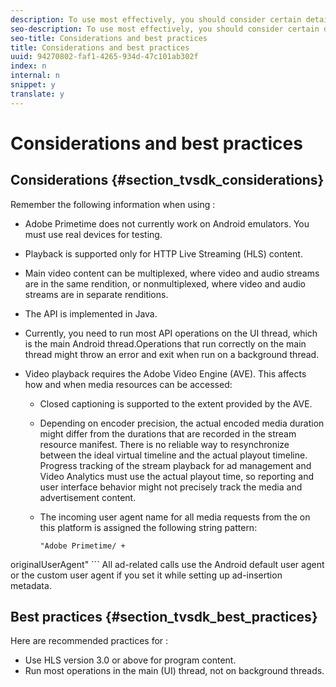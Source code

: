 ```yaml
---
description: To use most effectively, you should consider certain details of its operation and follow certain best practices.
seo-description: To use most effectively, you should consider certain details of its operation and follow certain best practices.
seo-title: Considerations and best practices
title: Considerations and best practices
uuid: 94270802-faf1-4265-934d-47c101ab302f
index: n
internal: n
snippet: y
translate: y
---
```


# Considerations and best practices


## Considerations {#section_tvsdk_considerations}

Remember the following information when using  <!-- PH element: phrases/primetime-sdk-name --> :
* Adobe Primetime does not currently work on Android emulators. You must use real devices for testing.

* Playback is supported only for HTTP Live Streaming (HLS) content.
* Main video content can be multiplexed, where video and audio streams are in the same rendition, or nonmultiplexed, where video and audio streams are in separate renditions.
* The  <!-- PH element: phrases/primetime-sdk-name --> API is implemented in Java.
* Currently, you need to run most  <!-- PH element: phrases/primetime-sdk-name --> API operations on the UI thread, which is the main Android thread.Operations that run correctly on the main thread might throw an error and exit when run on a background thread.

* Video playback requires the Adobe Video Engine (AVE). This affects how and when media resources can be accessed: 
    * Closed captioning is supported to the extent provided by the AVE.
    * Depending on encoder precision, the actual encoded media duration might differ from the durations that are recorded in the stream resource manifest. There is no reliable way to resynchronize between the ideal virtual timeline and the actual playout timeline. Progress tracking of the stream playback for ad management and Video Analytics must use the actual playout time, so reporting and user interface behavior might not precisely track the media and advertisement content.

    * The incoming user agent name for all media requests from the  <!-- PH element: phrases/primetime-sdk-name --> on this platform is assigned the following string pattern:    
      ```
      "Adobe Primetime/ + 
<span class="varname">originalUserAgent</span>" 
      ```
      All ad-related calls use the Android default user agent or the custom user agent if you set it while setting up ad-insertion metadata.



## Best practices {#section_tvsdk_best_practices}

Here are recommended practices for  <!-- PH element: phrases/primetime-sdk-name --> :
* Use HLS version 3.0 or above for program content.
* Run most  <!-- PH element: phrases/primetime-sdk-name --> operations in the main (UI) thread, not on background threads.

